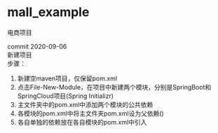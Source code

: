# mall_example
电商项目

commit 2020-09-06  
新建项目  
步骤：
1. 新建空maven项目，仅保留pom.xml
2. 点击File-New-Module，在项目中新建两个模块，分别是SpringBoot和SpringCloud项目(Spring Initializr)
3. 主文件夹中的pom.xml中添加两个模块的公共依赖
4. 各模块的pom.xml中将主文件夹pom.xml设为父依赖(<parent></parent>)
5. 各自单独的依赖放在各自模块的pom.xml中引入
